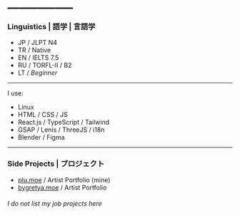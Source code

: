 # ___________
### Linguistics | 語学 | 言語学
- JP / JLPT N4
- TR / Native
- EN / IELTS 7.5
- RU / TORFL-II / B2
- LT / *Beginner*
---
I use:
- Linux
- HTML / CSS / JS
- React.js / TypeScript / Tailwind
- GSAP / Lenis / ThreeJS / i18n
- Blender / Figma
---
### Side Projects | プロジェクト
-  [plu.moe](https://plu.moe/) / Artist Portfolio (mine)
-  [bygretya.moe](https://bygretya.moe/) / Artist Portfolio 
###### *I do not list my job projects here*
